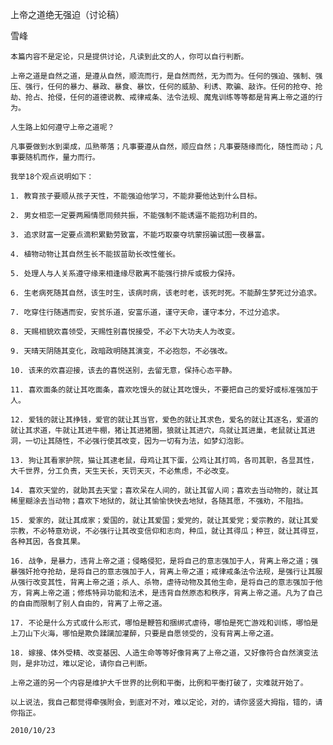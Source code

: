 上帝之道绝无强迫（讨论稿）

雪峰


    本篇内容不是定论，只是提供讨论，凡读到此文的人，你可以自行判断。

    上帝之道是自然之道，是遵从自然，顺流而行，是自然而然，无为而为。任何的强迫、强制、强压、强行，任何的暴力、暴政、暴食、暴饮，任何的威胁、利诱、欺骗、敲诈。任何的抢夺、抢劫、抢占、抢侵，任何的道德说教、戒律戒条、法令法规、魔鬼训练等等都是背离上帝之道的行为。

    人生路上如何遵守上帝之道呢？

    凡事要做到水到渠成，瓜熟蒂落；凡事要遵从自然，顺应自然；凡事要随缘而化，随性而动；凡事要随机而作，量力而行。

    我举18个观点说明如下：

    1. 教育孩子要顺从孩子天性，不能强迫他学习，不能非要他达到什么目标。

    2. 男女相恋一定要两厢情愿同频共振，不能强制不能诱逼不能抱功利目的。

    3. 追求财富一定要点滴积累勤劳致富，不能巧取豪夺坑蒙拐骗试图一夜暴富。

    4. 植物动物让其自然生长不能拔苗助长改性催长。

    5. 处理人与人关系遵守缘来相逢缘尽散离不能强行排斥或极力保持。

    6. 生老病死随其自然，该生时生，该病时病，该老时老，该死时死。不能醉生梦死过分追求。

    7. 吃穿住行随遇而安，安贫乐道，安富乐道，谨守天命，谨守本分，不过分追求。

    8. 天赐相貌欢喜领受，天赐性别喜悦接受，不必下大功夫人为改变。

    9. 天晴天阴随其变化，政暗政明随其演变，不必抱怨，不必强改。

    10. 该来的欢喜迎接，该去的喜悦送别，去留无意，保持心态平静。

    11. 喜欢面条的就让其吃面条，喜欢吃馒头的就让其吃馒头，不要把自己的爱好或标准强加于人。

    12. 爱钱的就让其挣钱，爱官的就让其当官，爱色的就让其求色，爱名的就让其逐名，爱道的就让其求道，牛就让其进牛棚，猪让其进猪圈，狼就让其进穴，鸟就让其进巢，老鼠就让其进洞，一切让其随性，不必强行使其改变，因为一切有为法，如梦幻泡影。

    13. 狗让其看家护院，猫让其逮老鼠，母鸡让其下蛋，公鸡让其打鸣，各司其职，各显其性，大千世界，分工负责，天生天长，天罚天灭，不必焦虑，不必改变。

    14. 喜欢天堂的，就助其去天堂；喜欢呆在人间的，就让其留人间；喜欢去当动物的，就让其稀里糊涂去当动物；喜欢下地狱的，就让其愉愉快快去地狱，各随其愿，不强劝，不阻挡。

    15. 爱家的，就让其成家；爱国的，就让其爱国；爱党的，就让其爱党；爱宗教的，就让其爱宗教，不必特意劝说，不必强行让其改变信仰和志向，种瓜，就让其得瓜；种豆，就让其得豆，各种其因，各食其果。

    16. 战争，是暴力，违背上帝之道；侵略侵犯，是将自己的意志强加于人，背离上帝之道；强暴强奸抢夺抢劫，是将自己的意志强加于人，背离上帝之道；戒律戒条法令法规，是强行让其服从强行改变其性，背离上帝之道；杀人、杀物，虐待动物及其他生命，是将自己的意志强加于他方，背离上帝之道；修炼特异功能和法术，是违背自然原态和秩序，背离上帝之道。凡为了自己的自由而限制了别人自由的，背离了上帝之道。

    17. 不论是什么方式或什么形式，哪怕是鞭笞和捆绑式虐待，哪怕是死亡游戏和训练，哪怕是上刀山下火海，哪怕是欺负蹂躏加灌醉，只要是自愿领受的，没有背离上帝之道。

    18. 嫁接、体外受精、改变基因、人造生命等等好像背离了上帝之道，又好像符合自然演变法则，是非功过，难以定论，请你自己判断。

    上帝之道的另一个内容是维护大千世界的比例和平衡，比例和平衡打破了，灾难就开始了。

    以上说法，我自己都觉得牵强附会，到底对不对，难以定论，对的，请你竖竖大拇指，错的，请你指正。

    2010/10/23



